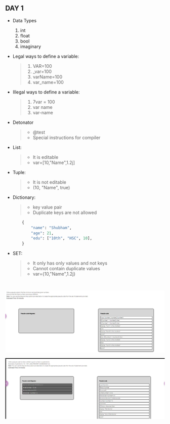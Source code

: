 ## DAY 1

- Data Types

  1. int
  2. float
  3. bool
  4. imaginary

- Legal ways to define a variable:

  > 1. VAR=100
  > 2. \_var=100
  > 3. varName=100
  > 4. var_name=100

- Illegal ways to define a variable:

  > 1. 7var = 100
  > 2. var name
  > 3. var-name

- Detonator

  > - @test
  > - Special instructions for compiler

- List:

  > - It is editable
  > - var=[10,"Name",1.2j]

- Tuple:

  > - It is not editable
  > - (10, "Name", true)

- Dictionary:

  > - key value pair
  > - Duplicate keys are not allowed

  ```python
      {
          "name": "Shubham",
          "age": 21,
          "edu": ["10th", "HSC", 10],
      }
  ```

- SET:

  > - It only has only values and not keys
  > - Cannot contain duplicate values
  > - var={10,"Name",1.2j}

<br>

![infytq assignment set 1, problem 2](../img/infy_02.png)

![infytq assignment set 1, problem 2](../img/infy_04_palindrome.png)
